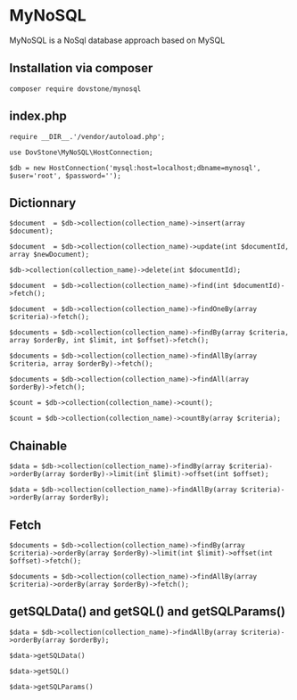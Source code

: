 # MyNoSQL
MyNoSQL is a NoSql database approach based on MySQL


## Installation via composer
```
composer require dovstone/mynosql
```

## index.php
```
require __DIR__.'/vendor/autoload.php';

use DovStone\MyNoSQL\HostConnection;

$db = new HostConnection('mysql:host=localhost;dbname=mynosql', $user='root', $password='');
```


## Dictionnary

```
$document  = $db->collection(collection_name)->insert(array $document);
```
```
$document  = $db->collection(collection_name)->update(int $documentId, array $newDocument);
```
```
$db->collection(collection_name)->delete(int $documentId);
```
```
$document  = $db->collection(collection_name)->find(int $documentId)->fetch();
```
```
$document  = $db->collection(collection_name)->findOneBy(array $criteria)->fetch();
```
```
$documents = $db->collection(collection_name)->findBy(array $criteria, array $orderBy, int $limit, int $offset)->fetch();
```
```
$documents = $db->collection(collection_name)->findAllBy(array $criteria, array $orderBy)->fetch();
```
```
$documents = $db->collection(collection_name)->findAll(array $orderBy)->fetch();
```
```
$count = $db->collection(collection_name)->count();
```
```
$count = $db->collection(collection_name)->countBy(array $criteria);
```


## Chainable

```
$data = $db->collection(collection_name)->findBy(array $criteria)->orderBy(array $orderBy)->limit(int $limit)->offset(int $offset);
```
```
$data = $db->collection(collection_name)->findAllBy(array $criteria)->orderBy(array $orderBy);
```

## Fetch

```
$documents = $db->collection(collection_name)->findBy(array $criteria)->orderBy(array $orderBy)->limit(int $limit)->offset(int $offset)->fetch();
```
```
$documents = $db->collection(collection_name)->findAllBy(array $criteria)->orderBy(array $orderBy)->fetch();
```


## getSQLData() and getSQL() and getSQLParams()

```
$data = $db->collection(collection_name)->findAllBy(array $criteria)->orderBy(array $orderBy);
```
```
$data->getSQLData()
```
```
$data->getSQL()
```
```
$data->getSQLParams()
```
